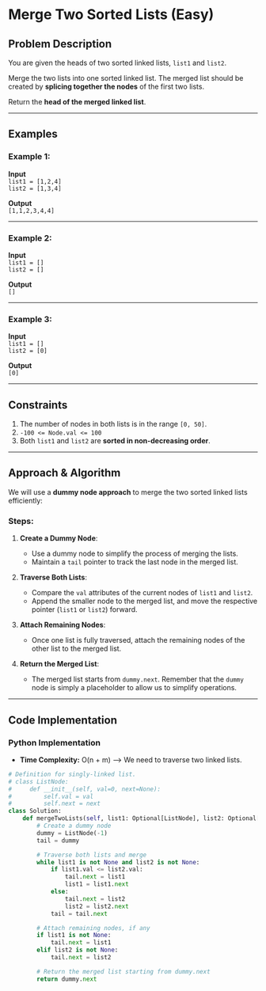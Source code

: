 # Merge Two Sorted Lists (Easy)

## Problem Description

You are given the heads of two sorted linked lists, `list1` and `list2`.

Merge the two lists into one sorted linked list. The merged list should be created by **splicing together the nodes** of the first two lists.

Return the **head of the merged linked list**.

---

## Examples

### Example 1:

**Input**  
`list1 = [1,2,4]`  
`list2 = [1,3,4]`

**Output**  
`[1,1,2,3,4,4]`

---

### Example 2:

**Input**  
`list1 = []`  
`list2 = []`

**Output**  
`[]`

---

### Example 3:

**Input**  
`list1 = []`  
`list2 = [0]`

**Output**  
`[0]`

---

## Constraints

1. The number of nodes in both lists is in the range `[0, 50]`.
2. `-100 <= Node.val <= 100`
3. Both `list1` and `list2` are **sorted in non-decreasing order**.

---

## Approach & Algorithm

We will use a **dummy node approach** to merge the two sorted linked lists efficiently:

### Steps:

1. **Create a Dummy Node**:

   - Use a dummy node to simplify the process of merging the lists.
   - Maintain a `tail` pointer to track the last node in the merged list.

2. **Traverse Both Lists**:

   - Compare the `val` attributes of the current nodes of `list1` and `list2`.
   - Append the smaller node to the merged list, and move the respective pointer (`list1` or `list2`) forward.

3. **Attach Remaining Nodes**:

   - Once one list is fully traversed, attach the remaining nodes of the other list to the merged list.

4. **Return the Merged List**:
   - The merged list starts from `dummy.next`. Remember that the `dummy` node is simply a placeholder to allow us to simplify operations.

---

## Code Implementation

### Python Implementation

- **Time Complexity:** O(n + m) --> We need to traverse two linked lists.

```python
# Definition for singly-linked list.
# class ListNode:
#     def __init__(self, val=0, next=None):
#         self.val = val
#         self.next = next
class Solution:
    def mergeTwoLists(self, list1: Optional[ListNode], list2: Optional[ListNode]) -> Optional[ListNode]:
        # Create a dummy node
        dummy = ListNode(-1)
        tail = dummy

        # Traverse both lists and merge
        while list1 is not None and list2 is not None:
            if list1.val <= list2.val:
                tail.next = list1
                list1 = list1.next
            else:
                tail.next = list2
                list2 = list2.next
            tail = tail.next

        # Attach remaining nodes, if any
        if list1 is not None:
            tail.next = list1
        elif list2 is not None:
            tail.next = list2

        # Return the merged list starting from dummy.next
        return dummy.next
```
